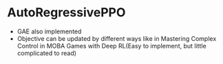 # AutoRegressivePPO
* GAE also implemented
* Objective can be updated by different ways like in Mastering Complex Control in MOBA Games with Deep RL(Easy to implement, but little complicated to read)
